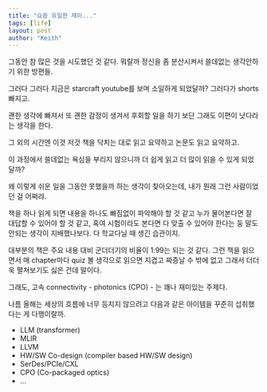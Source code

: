 ```yaml
---
title: "요즘 유일한 재미..."
tags: [life]
layout: post
author: "Keith"
---
```


그동안 참 많은 것을 시도했던 것 같다. 뭐랄까 정신을 좀 분산시켜서 쓸데없는 생각안하기 위한 방편들.

그러다 그러다 지금은 starcraft youtube를 보며 소일하게 되었달까? 그러다가 shorts 빠지고.

괜한 생각에 빠져서 또 괜한 감정이 생겨서 후회할 일을 하기 보단 그래도 이편이 낫다라는 생각을 한다.

그 외의 시간엔 이것 저것 책을 닥치는 대로 읽고 요약하고 논문도 읽고 요약하고.

이 과정에서 쓸데없는 욕심을 부리지 않으니까 더 쉽게 읽고 더 많이 읽을 수 있게 되었달까?

왜 이렇게 쉬운 일을 그동안 못했을까 하는 생각이 찾아오는데, 내가 뭔래 그런 사람이었던 걸 어쩌랴.

책을 하나 읽게 되면 내용을 하나도 빠짐없이 파악해야 할 것 같고 누가 물어본다면 잘 대답할 수 있어야 할 것 같고,
혹여 시험이라도 본다면 다 맞출 수 있어야 한다는 둥 말도 안되는 생각이 지배했나보다. 다 학교다닐 때 생긴 습관이지.

대부분의 책은 주요 내용 대비 군더더기의 비율이 1:99는 되는 것 같다. 그런 책을 읽으면서 매 chapter마다 quiz 볼 생각으로 읽으면 
지겹고 짜증날 수 밖에 없고 그래서 더더욱 펼쳐보기도 싫은 건데 말이다.

그래도, 고속 connectivity - photonics (CPO) - 는 꽤나 재미있는 주제다. 

나름 올해는 세상의 흐름에 너무 등지지 않으려고 다음과 같은 아이템을 꾸준히 섭취했다는 게 다행이랄까.

- LLM (transformer)
- MLIR
- LLVM
- HW/SW Co-design (compiler based HW/SW design)
- SerDes/PCIe/CXL
- CPO (Co-packaged optics)
- ...
